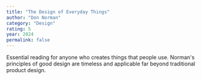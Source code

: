```yaml
---
title: "The Design of Everyday Things"
author: "Don Norman"
category: "Design"
rating: 5
year: 2024
permalink: false
---
```


Essential reading for anyone who creates things that people use. Norman's principles of good design are timeless and applicable far beyond traditional product design.
